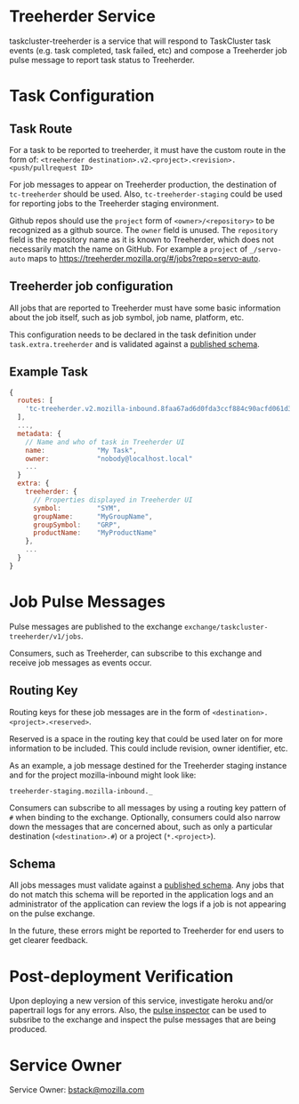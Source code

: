 # Treeherder Service

taskcluster-treeherder is a service that will respond to TaskCluster task events
(e.g. task completed, task failed, etc) and compose a Treeherder job pulse message
to report task status to Treeherder.

# Task Configuration

## Task Route

For a task to be reported to treeherder, it must have the custom route in the form of:
`<treeherder destination>.v2.<project>.<revision>.<push/pullrequest ID>`

For job messages to appear on Treeherder production, the destination of `tc-treeherder` should
be used.  Also, `tc-treeherder-staging` could be used for reporting jobs to the Treeherder
staging environment.

Github repos should use the `project` form of `<owner>/<repository>` to be recognized
as a github source. The `owner` field is unused. The `repository` field is the repository name
as it is known to Treeherder, which does not necessarily match the name on GitHub.
For example a `project` of `_/servo-auto` maps to https://treeherder.mozilla.org/#/jobs?repo=servo-auto.

## Treeherder job configuration

All jobs that are reported to Treeherder must have some basic information about the job
itself, such as job symbol, job name, platform, etc.

This configuration needs to be declared in the task definition under `task.extra.treeherder`
and is validated against a [published schema](https://schemas.taskcluster.net/treeherder/v1/task-treeherder-config.json#).

## Example  Task

```js
{
  routes: [
    'tc-treeherder.v2.mozilla-inbound.8faa67ad6d0fda3ccf884c90acfd061d37e8558d.1246'
  ],
  ...,
  metadata: {
    // Name and who of task in Treeherder UI
    name:             "My Task",
    owner:            "nobody@localhost.local"
    ...
  }
  extra: {
    treeherder: {
      // Properties displayed in Treeherder UI
      symbol:         "SYM",
      groupName:      "MyGroupName",
      groupSymbol:    "GRP",
      productName:    "MyProductName"
    },
    ...
  }
}
```


# Job Pulse Messages

Pulse messages are published to the exchange `exchange/taskcluster-treeherder/v1/jobs`.

Consumers, such as Treeherder, can subscribe to this exchange and receive job messages
as events occur.

## Routing Key

Routing keys for these job messages are in the form of `<destination>.<project>.<reserved>`.

Reserved is a space in the routing key that could be used later on for more information
to be included.  This could include revision, owner identifier, etc.

As an example, a job message destined for the Treeherder staging instance and for the project
mozilla-inbound might look like:

`treeherder-staging.mozilla-inbound._`

Consumers can subscribe to all messages by using a routing key pattern of `#`
when binding to the exchange.  Optionally, consumers could also narrow down the
messages that are concerned about, such as only a particular destination
(`<destination>.#`) or a project (`*.<project>`).

## Schema

All jobs messages must validate against a [published schema](https://schemas.taskcluster.net/treeherder/v1/pulse-job.json#).
Any jobs that do not match this schema will be reported in the application logs and
an administrator of the application can review the logs if a job is not appearing
on the pulse exchange.

In the future, these errors might be reported to Treeherder for end users to get
clearer feedback.

# Post-deployment Verification

Upon deploying a new version of this service, investigate heroku and/or papertrail
logs for any errors.  Also, the [pulse inspector](https://tools.taskcluster.net/pulse-inspector)
can be used to subsribe to the exchange and inspect the pulse messages that are being
produced.


# Service Owner

Service Owner: bstack@mozilla.com
